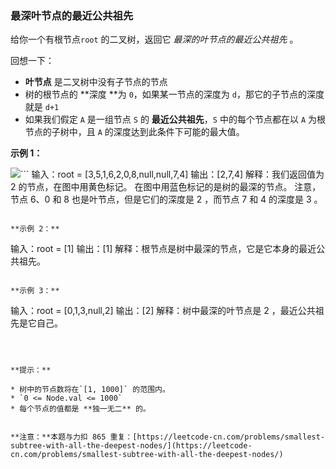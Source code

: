 ### 最深叶节点的最近公共祖先 ###
给你一个有根节点`root` 的二叉树，返回它 _最深的叶节点的最近公共祖先_ 。

回想一下：

* **叶节点** 是二叉树中没有子节点的节点
* 树的根节点的 **深度 **为 `0`，如果某一节点的深度为 `d`，那它的子节点的深度就是 `d+1`
* 如果我们假定 `A` 是一组节点 `S` 的 **最近公共祖先**，`S` 中的每个节点都在以 `A` 为根节点的子树中，且 `A` 的深度达到此条件下可能的最大值。


**示例 1：**

![](https://s3-lc-upload.s3.amazonaws.com/uploads/2018/07/01/sketch1.png)```
输入：root = [3,5,1,6,2,0,8,null,null,7,4]
输出：[2,7,4]
解释：我们返回值为 2 的节点，在图中用黄色标记。
在图中用蓝色标记的是树的最深的节点。
注意，节点 6、0 和 8 也是叶节点，但是它们的深度是 2 ，而节点 7 和 4 的深度是 3 。
```

**示例 2：**

```
输入：root = [1]
输出：[1]
解释：根节点是树中最深的节点，它是它本身的最近公共祖先。
```

**示例 3：**

```
输入：root = [0,1,3,null,2]
输出：[2]
解释：树中最深的叶节点是 2 ，最近公共祖先是它自己。
```



**提示：**

* 树中的节点数将在`[1, 1000]` 的范围内。
* `0 <= Node.val <= 1000`
* 每个节点的值都是 **独一无二** 的。


**注意：**本题与力扣 865 重复：[https://leetcode-cn.com/problems/smallest-subtree-with-all-the-deepest-nodes/](https://leetcode-cn.com/problems/smallest-subtree-with-all-the-deepest-nodes/)


